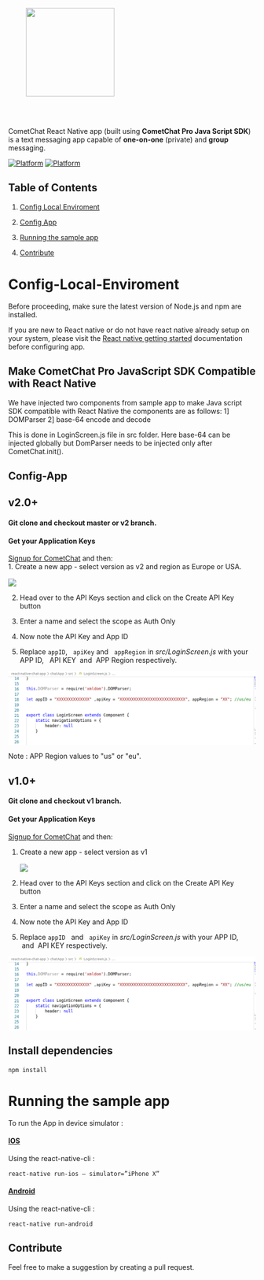 <div style="width:100%">
<div style="width:100%">
	<div style="width:50%; display:inline-block">
		<p align="center">
		<img align="center" width="180" height="180" alt="" src="https://github.com/cometchat-pro/ios-swift-chat-app/blob/master/Screenshots/CometChat%20Logo.png">	
		</p>	
	</div>	
</div>
</br>
</br>
</div>

CometChat React Native app (built using **CometChat Pro Java Script SDK**) is a text messaging app capable of **one-on-one** (private) and **group** messaging. 

[![Platform](https://img.shields.io/badge/Platform-React--Native-green.svg)](#)      [![Platform](https://img.shields.io/badge/Language-JavaScript-yellowgreen.svg)](#)

## Table of Contents

1. [Config Local Enviroment](#Config-Local-Enviroment)

2. [Config App](#Config-App)

2. [Running the sample app](#Running-the-sample-app)

3. [Contribute](#contribute)


# Config-Local-Enviroment 

Before proceeding, make sure the latest version of Node.js and npm are installed. 

If you are new to React native or do not have react native already setup on your system, please visit the <a href="https://facebook.github.io/react-native/docs/getting-started" target="_blank">React native getting started</a> documentation before configuring app.

## Make CometChat Pro JavaScript SDK Compatible with React Native

We have injected two components from sample app to make Java script SDK compatible with React Native the components are as follows:
1] DOMParser
2] base-64 encode and decode

This is done in LoginScreen.js file in src folder. Here base-64 can be injected globally but DomParser needs to be injected only after CometChat.init().

## Config-App

<h2> v2.0+ </h2>
<h4>
	Git clone and checkout master or v2 branch.
</h4>
<h4>Get your Application Keys</h4>
<a href="https://app.cometchat.io/" target="_blank">Signup for CometChat</a> and then: <br/>
1. Create a new app - select version as v2 and region as Europe or USA. <br/>

  <p>
   <a target="_blank" rel="noopener noreferrer" href="https://github.com/cometchat-pro-samples/react-native-chat-app/chatApp/blob/master/readme screenshots/create-v2-app.gif"><img align="center" src="chatApp/readme screenshots/create-v2-app.gif" style="max-width:100%;"></a>
  </p>

2. Head over to the API Keys section and click on the Create API Key button

3. Enter a name and select the scope as Auth Only

4. Now note the API Key and App ID

5. Replace  `appID`, &nbsp; `apiKey` and &nbsp; `appRegion` in *src/LoginScreen.js* with your APP ID, &nbsp; API KEY &nbsp;and&nbsp; APP Region respectively.<br/>

  <p style="clear:both; display:block;">
    <a target="_blank" rel="noopener noreferrer" href="https://github.com/cometchat-pro-samples/react-native-chat-app/blob/master/readme screenshots/keys.png"><img align="center" src="chatApp/readme screenshots/keys.png" style="max-width:100%;"></a>
  </p>
Note : APP Region values to "us" or "eu".

<h2> v1.0+ </h2>

<h4>
        Git clone and checkout v1 branch.
</h4>

<h4>Get your Application Keys</h4>

  <a href="https://app.cometchat.io/" target="_blank">Signup for CometChat</a> and then:
  <br/>
  1. Create a new app - select version as v1
    
      <a target="_blank" rel="noopener noreferrer" href="https://github.com/cometchat-pro-samples/react-native-chat-app/chatApp/blob/master/readme screenshots/create-v1-app.gif"><img align="center" src="chatApp/readme screenshots/create-v1-app.gif" style="max-width:100%;"></a>
   

  2. Head over to the API Keys section and click on the Create API Key button<br/>

  3. Enter a name and select the scope as Auth Only<br/>

  4. Now note the API Key and App ID<br/>

  5. Replace  `appID` &nbsp; and &nbsp; `apiKey` in *src/LoginScreen.js* with your APP ID, &nbsp;and&nbsp; API KEY respectively.<br/>
  <p style="clear:both; display:block;">
    <a target="_blank" rel="noopener noreferrer" href="https://github.com/cometchat-pro-samples/react-native-chat-app/chatApp/blob/master/readme screenshots/keys.png"><img align="center" src="chatApp/readme screenshots/keys.png" style="max-width:100%;"></a>
  </p>

  <h2> Install dependencies </h2>
    
  ```
  npm install
  ```

  # Running the sample app 

  To run the App in device simulator : 

  <h4><a href="https://facebook.github.io/react-native/docs/running-on-simulator-ios" target="_blank">IOS </a></h4> 

 Using the react-native-cli :
  ```
  react-native run-ios — simulator=”iPhone X”
  ```
  
  <h4><a href="https://facebook.github.io/react-native/docs/running-on-device" target="_blank">Android </a></h4> 

   Using the react-native-cli :
   ```
   react-native run-android
   ```
  ## Contribute
   
   Feel free to make a suggestion by creating a pull request.
   
